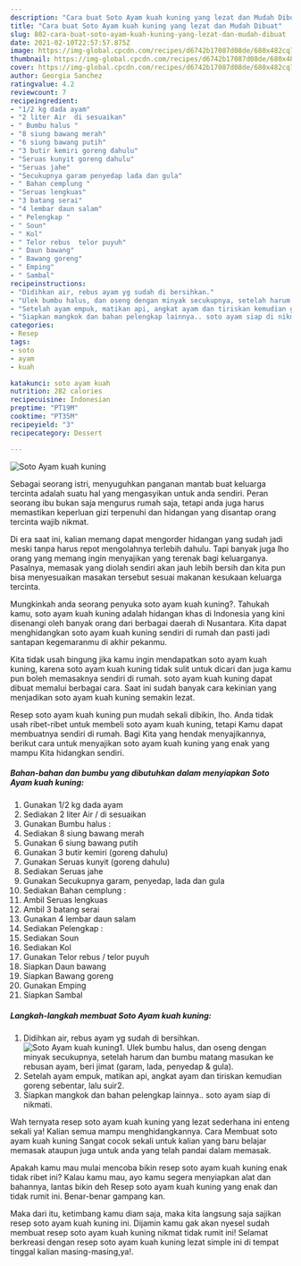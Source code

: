 ```yaml
---
description: "Cara buat Soto Ayam kuah kuning yang lezat dan Mudah Dibuat"
title: "Cara buat Soto Ayam kuah kuning yang lezat dan Mudah Dibuat"
slug: 802-cara-buat-soto-ayam-kuah-kuning-yang-lezat-dan-mudah-dibuat
date: 2021-02-10T22:57:57.875Z
image: https://img-global.cpcdn.com/recipes/d6742b17087d08de/680x482cq70/soto-ayam-kuah-kuning-foto-resep-utama.jpg
thumbnail: https://img-global.cpcdn.com/recipes/d6742b17087d08de/680x482cq70/soto-ayam-kuah-kuning-foto-resep-utama.jpg
cover: https://img-global.cpcdn.com/recipes/d6742b17087d08de/680x482cq70/soto-ayam-kuah-kuning-foto-resep-utama.jpg
author: Georgia Sanchez
ratingvalue: 4.2
reviewcount: 7
recipeingredient:
- "1/2 kg dada ayam"
- "2 liter Air  di sesuaikan"
- " Bumbu halus "
- "8 siung bawang merah"
- "6 siung bawang putih"
- "3 butir kemiri goreng dahulu"
- "Seruas kunyit goreng dahulu"
- "Seruas jahe"
- "Secukupnya garam penyedap lada dan gula"
- " Bahan cemplung "
- "Seruas lengkuas"
- "3 batang serai"
- "4 lembar daun salam"
- " Pelengkap "
- " Soun"
- " Kol"
- " Telor rebus  telor puyuh"
- " Daun bawang"
- " Bawang goreng"
- " Emping"
- " Sambal"
recipeinstructions:
- "Didihkan air, rebus ayam yg sudah di bersihkan."
- "Ulek bumbu halus, dan oseng dengan minyak secukupnya, setelah harum dan bumbu matang masukan ke rebusan ayam, beri jimat (garam, lada, penyedap &amp; gula)."
- "Setelah ayam empuk, matikan api, angkat ayam dan tiriskan kemudian goreng sebentar, lalu suir2."
- "Siapkan mangkok dan bahan pelengkap lainnya.. soto ayam siap di nikmati."
categories:
- Resep
tags:
- soto
- ayam
- kuah

katakunci: soto ayam kuah 
nutrition: 282 calories
recipecuisine: Indonesian
preptime: "PT19M"
cooktime: "PT35M"
recipeyield: "3"
recipecategory: Dessert

---
```



![Soto Ayam kuah kuning](https://img-global.cpcdn.com/recipes/d6742b17087d08de/680x482cq70/soto-ayam-kuah-kuning-foto-resep-utama.jpg)

Sebagai seorang istri, menyuguhkan panganan mantab buat keluarga tercinta adalah suatu hal yang mengasyikan untuk anda sendiri. Peran seorang ibu bukan saja mengurus rumah saja, tetapi anda juga harus memastikan keperluan gizi terpenuhi dan hidangan yang disantap orang tercinta wajib nikmat.

Di era  saat ini, kalian memang dapat mengorder hidangan yang sudah jadi meski tanpa harus repot mengolahnya terlebih dahulu. Tapi banyak juga lho orang yang memang ingin menyajikan yang terenak bagi keluarganya. Pasalnya, memasak yang diolah sendiri akan jauh lebih bersih dan kita pun bisa menyesuaikan masakan tersebut sesuai makanan kesukaan keluarga tercinta. 



Mungkinkah anda seorang penyuka soto ayam kuah kuning?. Tahukah kamu, soto ayam kuah kuning adalah hidangan khas di Indonesia yang kini disenangi oleh banyak orang dari berbagai daerah di Nusantara. Kita dapat menghidangkan soto ayam kuah kuning sendiri di rumah dan pasti jadi santapan kegemaranmu di akhir pekanmu.

Kita tidak usah bingung jika kamu ingin mendapatkan soto ayam kuah kuning, karena soto ayam kuah kuning tidak sulit untuk dicari dan juga kamu pun boleh memasaknya sendiri di rumah. soto ayam kuah kuning dapat dibuat memalui berbagai cara. Saat ini sudah banyak cara kekinian yang menjadikan soto ayam kuah kuning semakin lezat.

Resep soto ayam kuah kuning pun mudah sekali dibikin, lho. Anda tidak usah ribet-ribet untuk membeli soto ayam kuah kuning, tetapi Kamu dapat membuatnya sendiri di rumah. Bagi Kita yang hendak menyajikannya, berikut cara untuk menyajikan soto ayam kuah kuning yang enak yang mampu Kita hidangkan sendiri.

<!--inarticleads1-->

##### Bahan-bahan dan bumbu yang dibutuhkan dalam menyiapkan Soto Ayam kuah kuning:

1. Gunakan 1/2 kg dada ayam
1. Sediakan 2 liter Air / di sesuaikan
1. Gunakan  Bumbu halus :
1. Sediakan 8 siung bawang merah
1. Gunakan 6 siung bawang putih
1. Gunakan 3 butir kemiri (goreng dahulu)
1. Gunakan Seruas kunyit (goreng dahulu)
1. Sediakan Seruas jahe
1. Gunakan Secukupnya garam, penyedap, lada dan gula
1. Sediakan  Bahan cemplung :
1. Ambil Seruas lengkuas
1. Ambil 3 batang serai
1. Gunakan 4 lembar daun salam
1. Sediakan  Pelengkap :
1. Sediakan  Soun
1. Sediakan  Kol
1. Gunakan  Telor rebus / telor puyuh
1. Siapkan  Daun bawang
1. Siapkan  Bawang goreng
1. Gunakan  Emping
1. Siapkan  Sambal




<!--inarticleads2-->

##### Langkah-langkah membuat Soto Ayam kuah kuning:

1. Didihkan air, rebus ayam yg sudah di bersihkan.
<img src="https://img-global.cpcdn.com/steps/c6a0c0ca76fce5da/160x128cq70/soto-ayam-kuah-kuning-langkah-memasak-1-foto.jpg" alt="Soto Ayam kuah kuning">1. Ulek bumbu halus, dan oseng dengan minyak secukupnya, setelah harum dan bumbu matang masukan ke rebusan ayam, beri jimat (garam, lada, penyedap &amp; gula).
1. Setelah ayam empuk, matikan api, angkat ayam dan tiriskan kemudian goreng sebentar, lalu suir2.
1. Siapkan mangkok dan bahan pelengkap lainnya.. soto ayam siap di nikmati.




Wah ternyata resep soto ayam kuah kuning yang lezat sederhana ini enteng sekali ya! Kalian semua mampu menghidangkannya. Cara Membuat soto ayam kuah kuning Sangat cocok sekali untuk kalian yang baru belajar memasak ataupun juga untuk anda yang telah pandai dalam memasak.

Apakah kamu mau mulai mencoba bikin resep soto ayam kuah kuning enak tidak ribet ini? Kalau kamu mau, ayo kamu segera menyiapkan alat dan bahannya, lantas bikin deh Resep soto ayam kuah kuning yang enak dan tidak rumit ini. Benar-benar gampang kan. 

Maka dari itu, ketimbang kamu diam saja, maka kita langsung saja sajikan resep soto ayam kuah kuning ini. Dijamin kamu gak akan nyesel sudah membuat resep soto ayam kuah kuning nikmat tidak rumit ini! Selamat berkreasi dengan resep soto ayam kuah kuning lezat simple ini di tempat tinggal kalian masing-masing,ya!.

